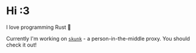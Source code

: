 # Hi :3

I love programming Rust 🦀

Currently I'm working on [`skunk`][1] - a person-in-the-middle proxy. You should check it out!

[1]: https://github.com/jgraef/skunk

